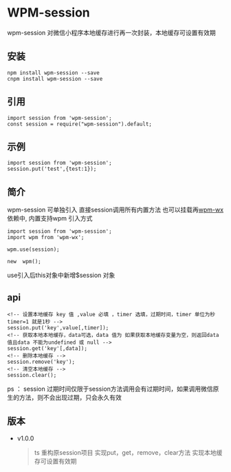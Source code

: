 # WPM-session
wpm-session 对微信小程序本地缓存进行再一次封装，本地缓存可设置有效期

## 安装
```
npm install wpm-session --save
cnpm install wpm-session --save
```

## 引用
```
import session from 'wpm-session';
const session = require("wpm-session").default;
```

## 示例
```
import session from 'wpm-session';
session.put('test',{test:1});

```
## 简介
wpm-session  可单独引入  直接session调用所有内置方法
也可以挂载再[wpm-wx](https://www.npmjs.com/package/wpm-wx)依赖中,
内置支持wpm 引入方式
```
import session from 'wpm-session';
import wpm from 'wpm-wx';

wpm.use(session);

new  wpm();
```
use引入后this对象中新增$session 对象</br>

## api
```
<!-- 设置本地缓存 key 值 ,value 必填 ，timer 选填，过期时间，timer 单位为秒 timer=1 就是1秒 -->
session.put('key',value[,timer]);
<!-- 获取本地本地缓存，data可选，data 值为 如果获取本地缓存变量为空，则返回data值且data 不能为undefined 或 null -->
session.get('key'[,data]);
<!-- 删除本地缓存 -->
session.remove('key');
<!-- 清空本地缓存 -->
session.clear();
```
ps ： session 过期时间仅限于session方法调用会有过期时间，如果调用微信原生的方法，则不会出现过期，只会永久有效

## 版本
* v1.0.0
  >ts 重构原session项目
  >实现put，get，remove，clear方法
  >实现本地缓存可设置有效期
